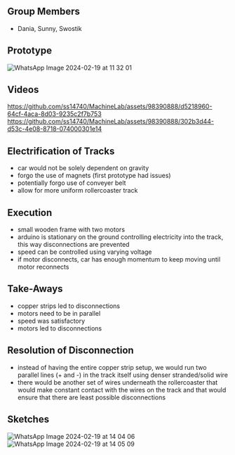 ## Group Members

- Dania, Sunny, Swostik

## Prototype 
 
![WhatsApp Image 2024-02-19 at 11 32 01](https://github.com/ss14740/MachineLab/assets/98390888/39c4e80f-7152-47c2-853b-9955c0d85f80)

## Videos
 
https://github.com/ss14740/MachineLab/assets/98390888/d5218960-64cf-4aca-8d03-9235c2f7b753
https://github.com/ss14740/MachineLab/assets/98390888/302b3d44-d53c-4e08-8718-074000301e14

## Electrification of Tracks
 
- car would not be solely dependent on gravity
- forgo the use of magnets (first prototype had issues)
- potentially forgo use of conveyer belt
- allow for more uniform rollercoaster track 

## Execution

- small wooden frame with two motors
- arduino is stationary on the ground controlling electricity into the track, this way disconnections are prevented
- speed can be controlled using varying voltage
- if motor disconnects, car has enough momentum to keep moving until motor reconnects

## Take-Aways
 
- copper strips led to disconnections
- motors need to be in parallel
- speed was satisfactory
- motors led to disconnections 

## Resolution of Disconnection

- instead of having the entire copper strip setup, we would run two parallel lines (+ and -) in the track itself using denser stranded/solid wire
- there would be another set of wires underneath the rollercoaster that would make constant contact with the wires on the track and that would ensure that there are least possible disconnections

## Sketches

![WhatsApp Image 2024-02-19 at 14 04 06](https://github.com/ss14740/MachineLab/assets/98390888/5f46d4a0-befe-4afb-971e-c962c1ada97e)
![WhatsApp Image 2024-02-19 at 14 05 09](https://github.com/ss14740/MachineLab/assets/98390888/1efdec2a-6889-45d7-9670-05ebfb2eb445)

